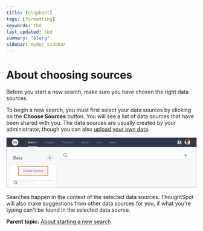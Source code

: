```yaml
---
title: [elephant]
tags: [formatting]
keywords: tbd
last_updated: tbd
summary: "blerg"
sidebar: mydoc_sidebar
---
```

# About choosing sources

Before you start a new search, make sure you have chosen the right data sources.

To begin a new search, you must first select your data sources by clicking on the **Choose Sources** button. You will see a list of data sources that have been shared with you. The data sources are usually created by your administrator, though you can also [upload your own data](../../loading/load_from_web_browserdita.html#).

 ![](../../../images/choose_sources.png "Choose sources") 

Searches happen in the context of the selected data sources. ThoughtSpot will also make suggestions from other data sources for you, if what you're typing can't be found in the selected data source.

**Parent topic:** [About starting a new search](../../../pages/end_user_guide/end_user_search/about_starting_a_new_search.html)

